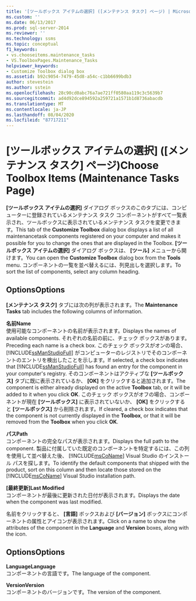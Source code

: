 ```yaml
---
title: '[ツールボックス アイテムの選択] ([メンテナンス タスク] ページ) | Microsoft Docs'
ms.custom: ''
ms.date: 06/13/2017
ms.prod: sql-server-2014
ms.reviewer: ''
ms.technology: ssms
ms.topic: conceptual
f1_keywords:
- vs.chooseitems.maintenance_tasks
- VS.ToolboxPages.Maintenance_Tasks
helpviewer_keywords:
- Customize Toolbox dialog box
ms.assetid: b92c9054-7479-45d8-a54c-c1bb6699bdb3
author: stevestein
ms.author: sstein
ms.openlocfilehash: 28c90cd0abc76a7ae721ff0580aa119c3c5639b7
ms.sourcegitcommit: ad4d92dce894592a259721a1571b1d8736abacdb
ms.translationtype: MT
ms.contentlocale: ja-JP
ms.lasthandoff: 08/04/2020
ms.locfileid: "87717211"
---
```

# <a name="choose-toolbox-items-maintenance-tasks-page"></a><span data-ttu-id="82230-102">[ツールボックス アイテムの選択] ([メンテナンス タスク] ページ)</span><span class="sxs-lookup"><span data-stu-id="82230-102">Choose Toolbox Items (Maintenance Tasks Page)</span></span>
  <span data-ttu-id="82230-103">**[ツールボックス アイテムの選択]** ダイアログ ボックスのこのタブには、コンピューターに登録されているメンテナンス タスク コンポーネントがすべて一覧表示され、ツールボックスに表示されているメンテナンス タスクを変更できます。</span><span class="sxs-lookup"><span data-stu-id="82230-103">This tab of the **Customize Toolbox** dialog box displays a list of all maintenancetask components registered on your computer and makes it possible for you to change the ones that are displayed in the Toolbox.</span></span> <span data-ttu-id="82230-104">**[ツールボックス アイテムの選択]** ダイアログ ボックスは、 **[ツール]** メニューから開けます。</span><span class="sxs-lookup"><span data-stu-id="82230-104">You can open the **Customize Toolbox** dialog box from the **Tools** menu.</span></span> <span data-ttu-id="82230-105">コンポーネントの一覧を並べ替えるには、列見出しを選択します。</span><span class="sxs-lookup"><span data-stu-id="82230-105">To sort the list of components, select any column heading.</span></span>  
  
## <a name="options"></a><span data-ttu-id="82230-106">Options</span><span class="sxs-lookup"><span data-stu-id="82230-106">Options</span></span>  
 <span data-ttu-id="82230-107">**[メンテナンス タスク]** タブには次の列が表示されます。</span><span class="sxs-lookup"><span data-stu-id="82230-107">The **Maintenance Tasks** tab includes the following columns of information.</span></span>  
  
 <span data-ttu-id="82230-108">**名前**</span><span class="sxs-lookup"><span data-stu-id="82230-108">**Name**</span></span>  
 <span data-ttu-id="82230-109">使用可能なコンポーネントの名前が表示されます。</span><span class="sxs-lookup"><span data-stu-id="82230-109">Displays the names of available components.</span></span> <span data-ttu-id="82230-110">それぞれの名前の前に、チェック ボックスがあります。</span><span class="sxs-lookup"><span data-stu-id="82230-110">Preceding each name is a check box.</span></span> <span data-ttu-id="82230-111">このチェック ボックスがオンの場合、 [!INCLUDE[ssManStudioFull](../../includes/ssmanstudiofull-md.md)] がコンピューターのレジストリでそのコンポーネントのエントリを検出したことを示します。</span><span class="sxs-lookup"><span data-stu-id="82230-111">If selected, a check box indicates that [!INCLUDE[ssManStudioFull](../../includes/ssmanstudiofull-md.md)] has found an entry for the component in your computer's registry.</span></span> <span data-ttu-id="82230-112">そのコンポーネントはアクティブな **[ツールボックス]** タブに既に表示されているか、 **[OK]** をクリックすると追加されます。</span><span class="sxs-lookup"><span data-stu-id="82230-112">The component is either already displayed on the active **Toolbox** tab, or it will be added to it when you click **OK**.</span></span> <span data-ttu-id="82230-113">このチェック ボックスがオフの場合、コンポーネントが現在 **[ツールボックス]** に表示されていないか、 **[OK]** をクリックすると **[ツールボックス]** から削除されます。</span><span class="sxs-lookup"><span data-stu-id="82230-113">If cleared, a check box indicates that the component is not currently displayed in the **Toolbox**, or that it will be removed from the **Toolbox** when you click **OK**.</span></span>  
  
 <span data-ttu-id="82230-114">**パス**</span><span class="sxs-lookup"><span data-stu-id="82230-114">**Path**</span></span>  
 <span data-ttu-id="82230-115">コンポーネントの完全なパスが表示されます。</span><span class="sxs-lookup"><span data-stu-id="82230-115">Displays the full path to the component.</span></span> <span data-ttu-id="82230-116">製品に付属していた既定のコンポーネントを特定するには、この列を使用して並べ替えた後、 [!INCLUDE[msCoName](../../includes/msconame-md.md)] Visual Studio のインストール パスを探します。</span><span class="sxs-lookup"><span data-stu-id="82230-116">To identify the default components that shipped with the product, sort on this column and then locate those stored on the [!INCLUDE[msCoName](../../includes/msconame-md.md)] Visual Studio installation path.</span></span>  
  
 <span data-ttu-id="82230-117">**[最終更新]**</span><span class="sxs-lookup"><span data-stu-id="82230-117">**Last Modified**</span></span>  
 <span data-ttu-id="82230-118">コンポーネントが最後に更新された日付が表示されます。</span><span class="sxs-lookup"><span data-stu-id="82230-118">Displays the date when the component was last modified.</span></span>  
  
 <span data-ttu-id="82230-119">名前をクリックすると、 **[言語]** ボックスおよび **[バージョン]** ボックスにコンポーネントの属性とアイコンが表示されます。</span><span class="sxs-lookup"><span data-stu-id="82230-119">Click on a name to show the attributes of the component in the **Language** and **Version** boxes, along with the icon.</span></span>  
  
## <a name="options"></a><span data-ttu-id="82230-120">Options</span><span class="sxs-lookup"><span data-stu-id="82230-120">Options</span></span>  
 <span data-ttu-id="82230-121">**Language**</span><span class="sxs-lookup"><span data-stu-id="82230-121">**Language**</span></span>  
 <span data-ttu-id="82230-122">コンポーネントの言語です。</span><span class="sxs-lookup"><span data-stu-id="82230-122">The language of the component.</span></span>  
  
 <span data-ttu-id="82230-123">**Version**</span><span class="sxs-lookup"><span data-stu-id="82230-123">**Version**</span></span>  
 <span data-ttu-id="82230-124">コンポーネントのバージョンです。</span><span class="sxs-lookup"><span data-stu-id="82230-124">The version of the component.</span></span>  
  
  
